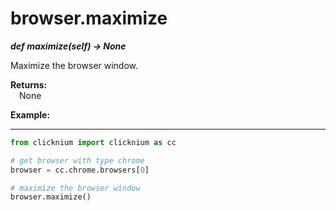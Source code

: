 # browser.maximize

***def maximize(self) -> None***  

Maximize the browser window.

**Returns:**  
    &emsp;None

**Example:**
***
```python
from clicknium import clicknium as cc

# get browser with type chrome
browser = cc.chrome.browsers[0]

# maximize the browser window
browser.maximize()
```